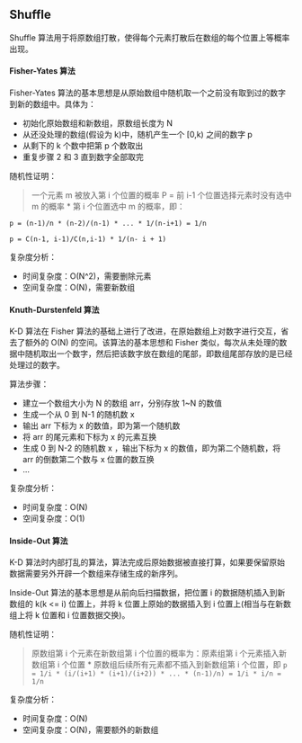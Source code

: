 ## Shuffle

Shuffle 算法用于将原数组打散，使得每个元素打散后在数组的每个位置上等概率出现。
#### Fisher-Yates 算法
Fisher-Yates 算法的基本思想是从原始数组中随机取一个之前没有取到过的数字到新的数组中。具体为：
- 初始化原始数组和新数组，原数组长度为 N
- 从还没处理的数组(假设为 k)中，随机产生一个 [0,k) 之间的数字 p
- 从剩下的 k 个数中把第 p 个数取出
- 重复步骤 2 和 3 直到数字全部取完

随机性证明：
> 一个元素 m 被放入第 i 个位置的概率 P = 前 i-1 个位置选择元素时没有选中 m 的概率 * 第 i 个位置选中 m 的概率，即： 
```shell
p = (n-1)/n * (n-2)/(n-1) * ... * 1/(n-i+1) = 1/n

p = C(n-1, i-1)/C(n,i-1) * 1/(n- i + 1) 
```
复杂度分析：
- 时间复杂度：O(N^2)，需要删除元素
- 空间复杂度：O(N)，需要新数组
#### Knuth-Durstenfeld 算法
K-D 算法在 Fisher 算法的基础上进行了改进，在原始数组上对数字进行交互，省去了额外的 O(N) 的空间。该算法的基本思想和 Fisher 类似，每次从未处理的数据中随机取出一个数字，然后把该数字放在数组的尾部，即数组尾部存放的是已经处理过的数字。

算法步骤：
- 建立一个数组大小为 N 的数组 arr，分别存放 1~N 的数值
- 生成一个从 0 到 N-1 的随机数 x
- 输出 arr 下标为 x 的数值，即为第一个随机数
- 将 arr 的尾元素和下标为 x 的元素互换
- 生成 0 到 N-2 的随机数 x ，输出下标为 x 的数值，即为第二个随机数，将 arr 的倒数第二个数与 x 位置的数互换
- ...

复杂度分析：
- 时间复杂度：O(N)
- 空间复杂度：O(1)

#### Inside-Out 算法
K-D 算法时内部打乱的算法，算法完成后原始数据被直接打算，如果要保留原始数据需要另外开辟一个数组来存储生成的新序列。

Inside-Out 算法的基本思想是从前向后扫描数据，把位置 i 的数据随机插入到新数组的 k(k <= i) 位置上，并将 k 位置上原始的数据插入到 i 位置上(相当与在新数组上将 k 位置和 i 位置数据交换)。

随机性证明：
> 原数组第 i 个元素在新数组第 i 个位置的概率为：原素组第 i 个元素插入新数组第 i 个位置 * 原数组后续所有元素都不插入到新数组第 i 个位置，即 ```p = 1/i * (i/(i+1) * (i+1)/(i+2)) * ... * (n-1)/n) = 1/i * i/n = 1/n```

复杂度分析：
- 时间复杂度：O(N)
- 空间复杂度：O(N)，需要额外的新数组